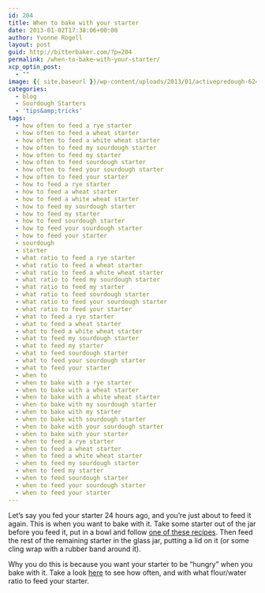 ```yaml
---
id: 204
title: When to bake with your starter
date: 2013-01-02T17:38:06+00:00
author: Yvonne Rogell
layout: post
guid: http://bitterbaker.com/?p=204
permalink: /when-to-bake-with-your-starter/
xcp_optin_post:
  - ""
image: {{ site.baseurl }}/wp-content/uploads/2013/01/activepredough-624x414.jpg
categories:
  - blog
  - Sourdough Starters
  - 'tips&amp;tricks'
tags:
  - how often to feed a rye starter
  - how often to feed a wheat starter
  - how often to feed a white wheat starter
  - how often to feed my sourdough starter
  - how often to feed my starter
  - how often to feed sourdough starter
  - how often to feed your sourdough starter
  - how often to feed your starter
  - how to feed a rye starter
  - how to feed a wheat starter
  - how to feed a white wheat starter
  - how to feed my sourdough starter
  - how to feed my starter
  - how to feed sourdough starter
  - how to feed your sourdough starter
  - how to feed your starter
  - sourdough
  - starter
  - what ratio to feed a rye starter
  - what ratio to feed a wheat starter
  - what ratio to feed a white wheat starter
  - what ratio to feed my sourdough starter
  - what ratio to feed my starter
  - what ratio to feed sourdough starter
  - what ratio to feed your sourdough starter
  - what ratio to feed your starter
  - what to feed a rye starter
  - what to feed a wheat starter
  - what to feed a white wheat starter
  - what to feed my sourdough starter
  - what to feed my starter
  - what to feed sourdough starter
  - what to feed your sourdough starter
  - what to feed your starter
  - when to
  - when to bake with a rye starter
  - when to bake with a wheat starter
  - when to bake with a white wheat starter
  - when to bake with my sourdough starter
  - when to bake with my starter
  - when to bake with sourdough starter
  - when to bake with your sourdough starter
  - when to bake with your starter
  - when to feed a rye starter
  - when to feed a wheat starter
  - when to feed a white wheat starter
  - when to feed my sourdough starter
  - when to feed my starter
  - when to feed sourdough starter
  - when to feed your sourdough starter
  - when to feed your starter
---
```

Let&#8217;s say you fed your starter 24 hours ago, and you&#8217;re just about to feed it again. This is when you want to bake with it. Take some starter out of the jar before you feed it, put in a bowl and follow [one of these recipes](http://bitterbaker.com/?cat=10). Then feed the rest of the remaining starter in the glass jar, putting a lid on it (or some cling wrap with a rubber band around it).

Why you do this is because you want your starter to be &#8220;hungry&#8221; when you bake with it. Take a look [here](/how-to-feed-your-starter/ "I’m hungry! (or how to feed your starter)") to see how often, and with what flour/water ratio to feed your starter.